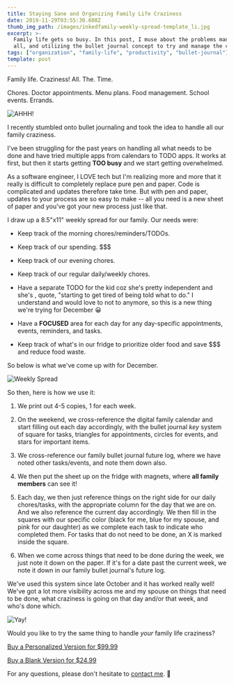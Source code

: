 ```yaml
---
title: Staying Sane and Organizing Family Life Craziness
date: 2019-11-29T03:55:30.608Z
thumb_img_path: /images/inkedfamily-weekly-spread-template_li.jpg
excerpt: >-
  Family life gets so busy. In this post, I muse about the problems managing it
  all, and utilizing the bullet journal concept to try and manage the craziness.
tags: ["organization", "family-life", "productivity", "bullet-journal"]
template: post
---
```

Family life. Craziness! All. The. Time.

Chores. Doctor appointments. Menu plans. Food management. School events. Errands.

![AHHH!](https://media.giphy.com/media/l4JyJZf0Ia4DAnFba/giphy.gif)

I recently stumbled onto bullet journaling and took the idea to handle all our family craziness. 

I've been struggling for the past years on handling all what needs to be done and have tried multiple apps from calendars to TODO apps. It works at first, but then it starts getting **TOO busy** and we start getting overwhelmed.

As a software engineer, I LOVE tech but I'm realizing more and more that it really is difficult to completely replace pure pen and paper. Code is complicated and updates therefore take time. But with pen and paper, updates to your process are so easy to make -- all you need is a new sheet of paper and you've got your new process just like that.

I draw up a 8.5"x11" weekly spread for our family. Our needs were:

* Keep track of the morning chores/reminders/TODOs.

* Keep track of our spending. $$$

* Keep track of our evening chores.

* Keep track of our regular daily/weekly chores.

* Have a separate TODO for the kid coz she's pretty independent and she's , quote, "starting to get tired of being told what to do." I understand and would love to not to anymore, so this is a new thing we're trying for December 😀

* Have a **FOCUSED** area for each day for any day-specific appointments, events, reminders, and tasks.

* Keep track of what's in our fridge to prioritize older food and save $$$ and reduce food waste.

So below is what we've come up with for December.

![Weekly Spread](/images/inkedfamily-weekly-spread-template_li.jpg "Our Family Weekly Spread")

So then, here is how we use it:

1. We print out 4-5 copies, 1 for each week.

1. On the weekend, we cross-reference the digital family calendar and start filling out each day accordingly, with the bullet journal *key* system of square for tasks, triangles for appointments, circles for events, and stars for important items.

1. We cross-reference our family bullet journal future log, where we have noted other tasks/events, and note them down also.

1. We then put the sheet up on the fridge with magnets, where **all family members** can see it!

1. Each day, we then just reference things on the right side for our daily chores/tasks, with the appropriate column for the day that we are on. And we also reference the current day accordingly. We then fill in the squares with our specific color (black for me, blue for my spouse, and pink for our daughter) as we complete each task to indicate who completed them. For tasks that do not need to be done, an X is marked inside the square.

1. When we come across things that need to be done during the week, we just note it down on the paper. If it's for a date past the current week, we note it down in our family bullet journal's future log.

We've used this system since late October and it has worked really well! We've got a lot more visibility across me and my spouse on things that need to be done, what craziness is going on that day and/or that week, and who's done which.

![Yay!](https://media.giphy.com/media/pa37AAGzKXoek/giphy.gif)

Would you like to try the same thing to handle *your* family life craziness?

<a href="https://checkout.square.site/buy/MZYSMUURTBJJQVNRL3OHDPX6" class="button">Buy a Personalized Version for $99.99</a>

<a href="https://checkout.square.site/buy/UXPUWR6RK7VTEVEZNTYKWQFY" class="button">Buy a Blank Version for $24.99</a>

For any questions, please don't hesitate to <a href="/contact">contact me</a>. 🙂
